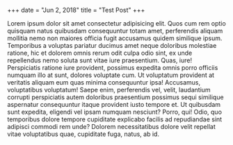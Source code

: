 +++ date = "Jun 2, 2018" title = "Test Post" +++

Lorem ipsum dolor sit amet consectetur adipisicing elit. Quos cum rem optio quisquam natus quibusdam consequuntur totam amet, perferendis aliquam mollitia nemo non maiores officia fugit accusamus quidem similique ipsum.
Temporibus a voluptas pariatur ducimus amet neque doloribus molestiae ratione, hic et dolorem omnis rerum odit culpa odio sint, ex unde repellendus nemo soluta sunt vitae iure praesentium. Quas, iure!
Perspiciatis ratione iure provident, possimus expedita omnis porro officiis numquam illo at sunt, dolores voluptate cum. Ut voluptatum provident at veritatis aliquam eum quas minima consequuntur ipsa! Accusamus, voluptatibus voluptatum!
Saepe enim, perferendis vel, velit, laudantium corrupti perspiciatis autem doloribus praesentium possimus sequi similique aspernatur consequuntur itaque provident iusto tempore et. Ut quibusdam sunt expedita, eligendi vel ipsam numquam nesciunt?
Porro, qui! Odio, quo temporibus dolore tempore cupiditate explicabo facilis ad repudiandae sint adipisci commodi rem unde? Dolorem necessitatibus dolore velit repellat vitae voluptatibus quae, cupiditate fuga, natus, ab id.